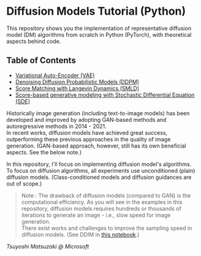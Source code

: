 # Diffusion Models Tutorial (Python)

This repository shows you the implementation of representative diffusion model (DM) algorithms from scratch in Python (PyTorch), with theoretical aspects behind code.

## Table of Contents

- [Variational Auto-Encoder (VAE)](01-vae.ipynb)
- [Denoising Diffusion Probabilistic Models (DDPM)](02-ddpm.ipynb)
- [Score Matching with Langevin Dynamics (SMLD)](03-smld.ipynb)
- [Score-based generative modeling with Stochastic Differential Equation (SDE)](04-sde.ipynb)

Historically image generation (including text-to-image models) has been developed and improved by adopting GAN-based methods and autoregressive methods in 2014 - 2021.<br>
In recent works, diffusion models have achieved great success, outperforming these previous approaches in the quality of image generation. (GAN-based approach, however, still has its own beneficial aspects. See the below note.)

In this repository, I'll focus on implementing diffusion model's algorithms.<br>
To focus on diffusion algorithms, all experiments use unconditioned (plain) diffusion models. (Class-conditioned models and diffusion guidances are out of scope.)

> Note : The drawback of diffusion models (compared to GAN) is the computational efficiency. As you will see in the examples in this repository, diffusion models requires hundreds or thousands of iterations to generate an image - i.e., slow speed for image generation.<br>
> There exist works and challenges to improve the sampling speed in diffusion models. (See DDIM in [this notebook](./02-ddpm.ipynb).)

*Tsuyoshi Matsuzaki @ Microsoft*
